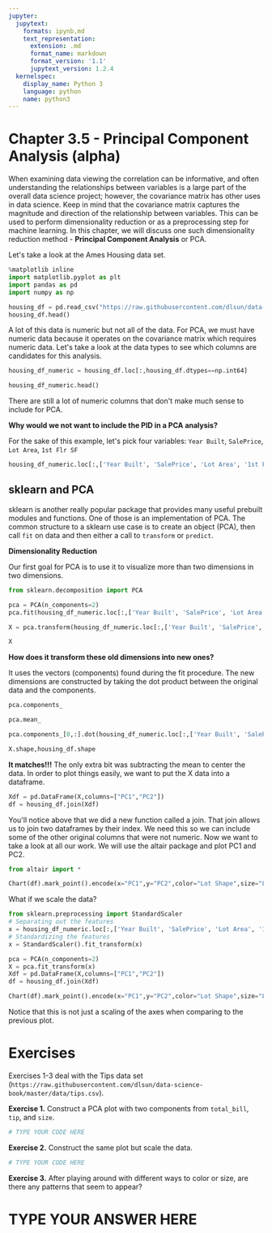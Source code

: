 ```yaml
---
jupyter:
  jupytext:
    formats: ipynb,md
    text_representation:
      extension: .md
      format_name: markdown
      format_version: '1.1'
      jupytext_version: 1.2.4
  kernelspec:
    display_name: Python 3
    language: python
    name: python3
---
```


# Chapter 3.5 - Principal Component Analysis (alpha)
When examining data viewing the correlation can be informative, and often understanding the relationships between variables is a large part of the overall data science project; however, the covariance matrix has other uses in data science. Keep in mind that the covariance matrix captures the magnitude and direction of the relationship between variables. This can be used to perform dimensionality reduction or as a preprocessing step for machine learning. In this chapter, we will discuss one such dimensionality reduction method - **Principal Component Analysis** or PCA.

Let's take a look at the Ames Housing data set.

```python
%matplotlib inline
import matplotlib.pyplot as plt
import pandas as pd
import numpy as np

housing_df = pd.read_csv("https://raw.githubusercontent.com/dlsun/data-science-book/master/data/AmesHousing.txt", sep="\t")
housing_df.head()
```

A lot of this data is numeric but not all of the data. For PCA, we must have numeric data because it operates on the covariance matrix which requires numeric data. Let's take a look at the data types to see which columns are candidates for this analysis.

```python
housing_df_numeric = housing_df.loc[:,housing_df.dtypes==np.int64]
```

```python
housing_df_numeric.head()
```

There are still a lot of numeric columns that don't make much sense to include for PCA. 


**Why would we not want to include the PID in a PCA analysis?**

For the sake of this example, let's pick four variables: ``Year Built``, ``SalePrice``, ``Lot Area``, ``1st Flr SF``

```python
housing_df_numeric.loc[:,['Year Built', 'SalePrice', 'Lot Area', '1st Flr SF']]
```

## sklearn and PCA
sklearn is another really popular package that provides many useful prebuilt modules and functions. One of those is an implementation of PCA. The common structure to a sklearn use case is to create an object (PCA), then call ``fit`` on data and then either a call to ``transform`` or ``predict``.


**Dimensionality Reduction**

Our first goal for PCA is to use it to visualize more than two dimensions in two dimensions.

```python
from sklearn.decomposition import PCA

pca = PCA(n_components=2)
pca.fit(housing_df_numeric.loc[:,['Year Built', 'SalePrice', 'Lot Area', '1st Flr SF']])

X = pca.transform(housing_df_numeric.loc[:,['Year Built', 'SalePrice', 'Lot Area', '1st Flr SF']])
```

```python
X
```

**How does it transform these old dimensions into new ones?**

It uses the vectors (components) found during the fit procedure. The new dimensions are constructed by taking the dot product between the original data and the components.

```python
pca.components_
```

```python
pca.mean_
```

```python
pca.components_[0,:].dot(housing_df_numeric.loc[:,['Year Built', 'SalePrice', 'Lot Area', '1st Flr SF']].iloc[0,:]-pca.mean_)
```

```python
X.shape,housing_df.shape
```

**It matches!!!** The only extra bit was subtracting the mean to center the data. In order to plot things easily, we want to put the X data into a dataframe.

```python
Xdf = pd.DataFrame(X,columns=["PC1","PC2"])
df = housing_df.join(Xdf) 
```

You'll notice above that we did a new function called a join. That join allows us to join two dataframes by their index. We need this so we can include some of the other original columns that were not numeric. Now we want to take a look at all our work. We will use the altair package and plot PC1 and PC2.

```python
from altair import * 
```

```python
Chart(df).mark_point().encode(x="PC1",y="PC2",color="Lot Shape",size="Lot Area")
```

What if we scale the data?

```python
from sklearn.preprocessing import StandardScaler
# Separating out the features
x = housing_df_numeric.loc[:,['Year Built', 'SalePrice', 'Lot Area', '1st Flr SF']].values
# Standardizing the features
x = StandardScaler().fit_transform(x)

pca = PCA(n_components=2)
X = pca.fit_transform(x)
Xdf = pd.DataFrame(X,columns=["PC1","PC2"])
df = housing_df.join(Xdf) 

Chart(df).mark_point().encode(x="PC1",y="PC2",color="Lot Shape",size="Lot Area")
```

Notice that this is not just a scaling of the axes when comparing to the previous plot.


# Exercises


Exercises 1-3 deal with the Tips data set (`https://raw.githubusercontent.com/dlsun/data-science-book/master/data/tips.csv`).


**Exercise 1.** Construct a PCA plot with two components from ``total_bill``, ``tip``, and ``size``.

```python
# TYPE YOUR CODE HERE
```

**Exercise 2.** Construct the same plot but scale the data.

```python
# TYPE YOUR CODE HERE
```

**Exercise 3.** After playing around with different ways to color or size, are there any patterns that seem to appear?


# TYPE YOUR ANSWER HERE

```python

```
